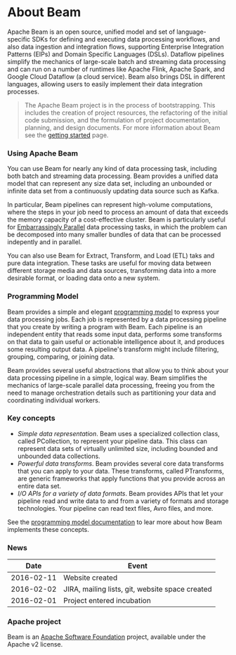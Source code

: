 <!--
  ~ Licensed to the Apache Software Foundation (ASF) under one or more
  ~ contributor license agreements.  See the NOTICE file distributed with
  ~ this work for additional information regarding copyright ownership.
  ~ The ASF licenses this file to You under the Apache License, Version 2.0
  ~ (the "License"); you may not use this file except in compliance with
  ~ the License.  You may obtain a copy of the License at
  ~
  ~      http://www.apache.org/licenses/LICENSE-2.0
  ~
  ~ Unless required by applicable law or agreed to in writing, software
  ~ distributed under the License is distributed on an "AS IS" BASIS,
  ~ WITHOUT WARRANTIES OR CONDITIONS OF ANY KIND, either express or implied.
  ~ See the License for the specific language governing permissions and
  ~ limitations under the License.
  -->
  
# About Beam 

Apache Beam is an open source, unified model and set of language-specific SDKs for defining and executing data processing workflows, and also data ingestion and integration flows, supporting Enterprise Integration Patterns (EIPs) and Domain Specific Languages (DSLs). Dataflow pipelines simplify the mechanics of large-scale batch and streaming data processing and can run on a number of runtimes like Apache Flink, Apache Spark, and Google Cloud Dataflow (a cloud service). Beam also brings DSL in different languages, allowing users to easily implement their data integration processes.

>The Apache Beam project is in the process of bootstrapping. This includes the creation of project resources, the refactoring of
 the initial code submission, and the formulation of project documentation, planning, and design documents. For more information about Beam see the [getting started](getting-started.html) page.

### Using Apache Beam 

You can use Beam for nearly any kind of data processing task, including both batch and streaming data processing.
Beam provides a unified data model that can represent any size data set, including an unbounded or infinite data
set from a continuously updating data source such as Kafka.

In particular, Beam pipelines can represent high-volume computations, where the steps in your job need to process an amount of data
that exceeds the memory capacity of a cost-effective cluster. Beam is particularly useful for [Embarrassingly Parallel](http://en.wikipedia.org/wiki/Embarassingly_parallel)
data processing tasks, in which the problem can be decomposed into many smaller bundles of data that can be processed
indepently and in parallel.

You can also use Beam for Extract, Transform, and Load (ETL) taks and pure data integration. These tasks are useful
for moving data between different storage media and data sources, transforming data into a more desirable format,
or loading data onto a new system.

### Programming Model

Beam provides a simple and elegant [programming model](programming-model.html) to express your data processing jobs.
Each job is represented by a data processing pipeline that you create by writing a program with Beam. Each pipeline
is an independent entity that reads some input data, performs some transforms on that data to gain useful or
actionable intelligence about it, and produces some resulting output data. A pipeline's transform might include
filtering, grouping, comparing, or joining data.

Beam provides several useful abstractions that allow you to think about your data processing pipeline in a simple,
logical way. Beam simplifies the mechanics of large-scale parallel data processing, freeing you from the need
to manage orchestration details such as partitioning your data and coordinating individual workers.

### Key concepts

 * _Simple data representation_. Beam uses a specialized collection class, called PCollection, to represent your
pipeline data. This class can represent data sets of virtually unlimited size, including bounded and unbounded
data collections.
 * _Powerful data transforms_. Beam provides several core data transforms that you can apply to your data. These
transforms, called PTransforms, are generic frameworks that apply functions that you provide across an entire data
set.
 * _I/O APIs for a variety of data formats_. Beam provides APIs that let your pipeline read and write data to and
from a variety of formats and storage technologies. Your pipeline can read text files, Avro files, and more.

See the [programming model documentation](programming-model.html) to lear more about how Beam implements these
concepts.

### News
| **Date**  | **Event** |
|---|---|
| 2016-02-11 | Website created |
| 2016-02-02 | JIRA, mailing lists, git, website space created |
| 2016-02-01 | Project entered incubation |

### Apache project

Beam is an [Apache Software Foundation](http://www.apache.org) project, available under the Apache v2 license.
